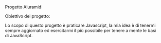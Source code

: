 Progetto Aluramid

Obiettivo del progetto:

Lo scopo di questo progetto è praticare Javascript, 
la mia idea è di tenermi sempre aggiornato ed esercitarmi il più possibile per tenere a mente le basi di JavaScript.
